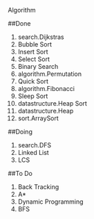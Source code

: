 Algorithm

##Done
1. search.Dijkstras
2. Bubble Sort
3. Insert Sort
4. Select Sort
5. Binary Search
6. algorithm.Permutation
7. Quick Sort
8. algorithm.Fibonacci
9. Sleep Sort
10. datastructure.Heap Sort
11. datastructure.Heap
12. sort.ArraySort


##Doing
1. search.DFS
2. Linked List
3. LCS

##To Do
1. Back Tracking
2. A*
3. Dynamic Programming
4. BFS
